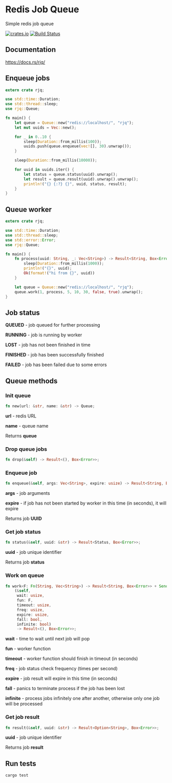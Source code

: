 # Redis Job Queue

Simple redis job queue

[![crates.io](https://img.shields.io/crates/v/rjq.svg)](https://crates.io/crates/rjq)
[![Build Status](https://travis-ci.org/embali/rjq.svg?branch=master)](https://travis-ci.org/embali/rjq)


## Documentation

https://docs.rs/rjq/


## Enqueue jobs

```rust
extern crate rjq;

use std::time::Duration;
use std::thread::sleep;
use rjq::Queue;

fn main() {
    let queue = Queue::new("redis://localhost/", "rjq");
    let mut uuids = Vec::new();

    for _ in 0..10 {
        sleep(Duration::from_millis(100));
        uuids.push(queue.enqueue(vec![], 30).unwrap());
    }

    sleep(Duration::from_millis(10000));

    for uuid in uuids.iter() {
        let status = queue.status(uuid).unwrap();
        let result = queue.result(uuid).unwrap().unwrap();
        println!("{} {:?} {}", uuid, status, result);
    }
}
```


## Queue worker

```rust
extern crate rjq;

use std::time::Duration;
use std::thread::sleep;
use std::error::Error;
use rjq::Queue;

fn main() {
    fn process(uuid: String, _: Vec<String>) -> Result<String, Box<Error>> {
        sleep(Duration::from_millis(1000));
        println!("{}", uuid);
        Ok(format!("hi from {}", uuid))
    }

    let queue = Queue::new("redis://localhost/", "rjq");
    queue.work(1, process, 5, 10, 30, false, true).unwrap();
}
```


## Job status

**QUEUED** - job queued for further processing

**RUNNING** - job is running by worker

**LOST** - job has not been finished in time

**FINISHED** - job has been successfully finished

**FAILED** - job has been failed due to some errors


## Queue methods

### Init queue

```rust
fn new(url: &str, name: &str) -> Queue;
```

**url** - redis URL

**name** - queue name

Returns **queue**

### Drop queue jobs

```rust
fn drop(&self) -> Result<(), Box<Error>>;
```

### Enqueue job

```rust
fn enqueue(&self, args: Vec<String>, expire: usize) -> Result<String, Box<Error>>;
```

**args** - job arguments

**expire** - if job has not been started by worker in this time (in seconds), it will expire

Returns job **UUID**

### Get job status

```rust
fn status(&self, uuid: &str) -> Result<Status, Box<Error>>;
```

**uuid** - job unique identifier

Returns job **status**

### Work on queue

```rust
fn work<F: Fn(String, Vec<String>) -> Result<String, Box<Error>> + Send + Sync + 'static>
    (&self,
     wait: usize,
     fun: F,
     timeout: usize,
     freq: usize,
     expire: usize,
     fall: bool,
     infinite: bool)
     -> Result<(), Box<Error>>;
```

**wait** - time to wait until next job will pop

**fun** - worker function

**timeout** - worker function should finish in timeout (in seconds)

**freq** - job status check frequency (times per second)

**expire** - job result will expire in this time (in seconds)

**fall** - panics to terminate process if the job has been lost

**infinite** - process jobs infinitely one after another, otherwise only one job will be processed

### Get job result

```rust
fn result(&self, uuid: &str) -> Result<Option<String>, Box<Error>>;
```

**uuid** - job unique identifier

Returns job **result**


## Run tests

```bash
cargo test
```
